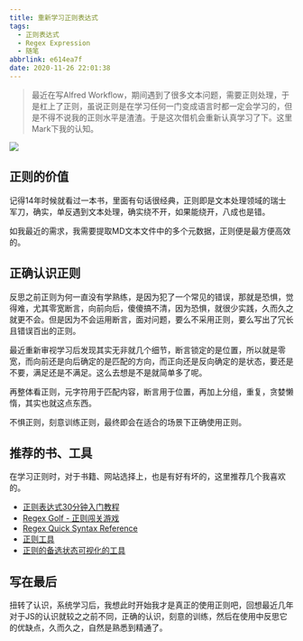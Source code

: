 ```yaml
---
title: 重新学习正则表达式
tags:
  - 正则表达式
  - Regex Expression
  - 随笔
abbrlink: e614ea7f
date: 2020-11-26 22:01:38
---
```

> 最近在写Alfred Workflow，期间遇到了很多文本问题，需要正则处理，于是杠上了正则，虽说正则是在学习任何一门变成语言时都一定会学习的，但是不得不说我的正则水平是渣渣。于是这次借机会重新认真学习了下。这里Mark下我的认知。


![](https://static.1991421.cn/2020/2020-11-28-161744.jpeg)


## 正则的价值
记得14年时候就看过一本书，里面有句话很经典，正则即是文本处理领域的瑞士军刀，确实，单反遇到文本处理，确实绕不开，如果能绕开，八成也是错。

如我最近的需求，我需要提取MD文本文件中的多个元数据，正则便是最方便高效的。

## 正确认识正则
反思之前正则为何一直没有学熟练，是因为犯了一个常见的错误，那就是恐惧，觉得难，尤其零宽断言，向前向后，傻傻搞不清，因为恐惧，就很少实践，久而久之就更不会。但是因为不会运用断言，面对问题，要么不采用正则，要么写出了冗长且错误百出的正则。

最近重新审视学习后发现其实无非就几个细节，断言锁定的是位置，所以就是零宽，而向前还是向后确定的是匹配的方向，而正向还是反向确定的是状态，要还是不要，满足还是不满足。这么去想是不是就简单多了呢。

再整体看正则，元字符用于匹配内容，断言用于位置，再加上分组，重复，贪婪懒惰，其实也就这点东西。

不惧正则，刻意训练正则，最终即会在适合的场景下正确使用正则。


## 推荐的书、工具

在学习正则时，对于书籍、网站选择上，也是有好有坏的，这里推荐几个我喜欢的。

- [正则表达式30分钟入门教程](https://deerchao.cn/tutorials/regex/regex.htm)
- [Regex Golf - 正则闯关游戏](https://alf.nu/RegexGolf)
- [Regex Quick Syntax Reference](https://learning.oreilly.com/library/view/regex-quick-syntax/9781484238769/)
- [正则工具](https://regex101.com/)
- [正则的备选状态可视化的工具](https://regexper.com/)

## 写在最后
扭转了认识，系统学习后，我想此时开始我才是真正的使用正则吧，回想最近几年对于JS的认识就较之之前不同，正确的认识，刻意的训练，然后在使用中反思它的优缺点，久而久之，自然是熟悉到精通了。


